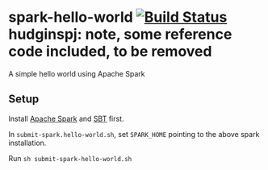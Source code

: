# spark-hello-world [![Build Status](https://travis-ci.org/zouzias/spark-hello-world.svg?branch=master)](https://travis-ci.org/zouzias/spark-hello-world)  hudginspj: note, some reference code included, to be removed
A simple hello world using Apache Spark

## Setup

Install [Apache Spark](https://spark.apache.org/downloads.html) and [SBT](http://www.scala-sbt.org/release/tutorial/Setup.html) first.

In `submit-spark.hello-world.sh`, set `SPARK_HOME` pointing to the above spark installation.

Run `sh submit-spark-hello-world.sh`
